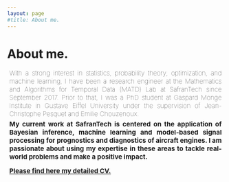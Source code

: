 ```yaml
---
layout: page
#title: About me.
---
```


<h1>About me. </h1>

<p style="text-align: justify; margin:5px; font-weight:100;font-size:15px"> With a strong interest in statistics, probability theory, optimization, and machine learning, I have been a research engineer at the Mathematics and Algorithms for Temporal Data (MATD) Lab at SafranTech since September 2017. Prior to that, I was a PhD student at Gaspard Monge Institute in Gustave Eiffel University under the supervision of Jean-Christophe Pesquet and Emilie Chouzenoux. </p>

<p style="text-align: justify; margin:5px; font-weight:700;font-size:15px"> My current work at SafranTech is centered on the application of Bayesian inference, machine learning and model-based signal processing for prognostics and diagnostics of aircraft engines. I am passionate about using my expertise in these areas to tackle real-world problems and make a positive impact. </p>

<a style="text-align: justify; margin:5px; font-weight:700;font-size:15px" href="#" class="btn">Please find here my detailed CV.</a>




